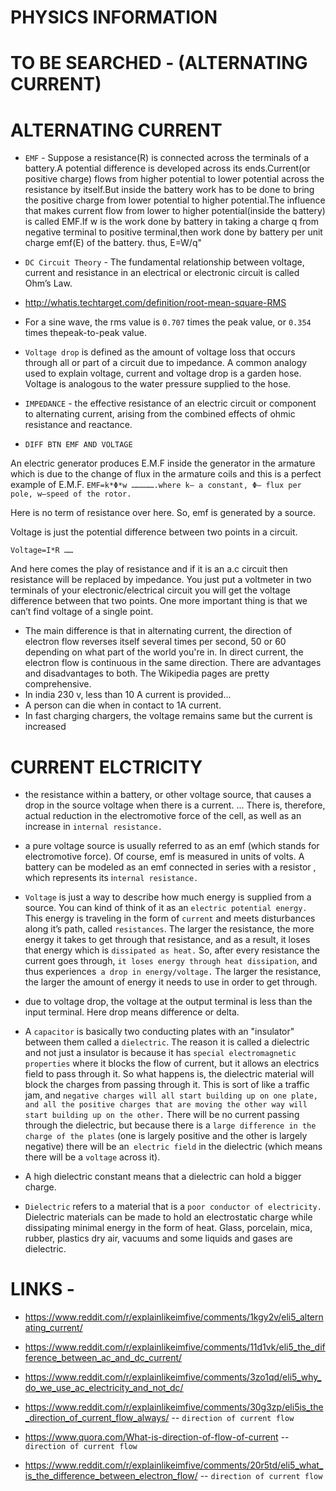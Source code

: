 # PHYSICS INFORMATION 




# TO BE SEARCHED - (ALTERNATING CURRENT)


# ALTERNATING CURRENT 

- `EMF` - Suppose a resistance(R) is connected across the terminals of a battery.A potential difference is developed across its ends.Current(or positive charge) flows from higher potential to lower potential across the resistance by itself.But inside the battery work has to be done to bring the positive charge from lower potential to higher potential.The influence that makes current flow from lower to higher potential(inside the battery) is called EMF.If w is the work done by battery in taking a charge q from negative terminal to positive terminal,then work done by battery per unit charge emf(E) of the battery. thus, E=W/q"

- `DC Circuit Theory` - The fundamental relationship between voltage, current and resistance in an electrical or electronic circuit is called Ohm’s Law.
- http://whatis.techtarget.com/definition/root-mean-square-RMS 
- For a sine wave, the rms value is `0.707` times the peak value, or `0.354` times thepeak-to-peak value. 
- `Voltage drop` is defined as the amount of voltage loss that occurs through all or part of a circuit due to impedance. A common analogy used to explain voltage, current and voltage drop is a garden hose. Voltage is analogous to the water pressure supplied to the hose.
- `IMPEDANCE` - the effective resistance of an electric circuit or component to alternating current, arising from the combined effects of ohmic resistance and reactance.

- `DIFF BTN EMF AND VOLTAGE`

An electric generator produces E.M.F inside the   generator in the armature which is due to the change of flux in the armature coils and this is a perfect example of E.M.F.
`EMF=k*Φ*w …………….where k— a constant, Φ— flux per pole, w—speed of the rotor.`

Here is no term of resistance over here. So, emf is generated by a source.

Voltage is just the potential difference between two points in a circuit.

`Voltage=I*R ……`

And here comes the play of resistance and if it is an a.c circuit then resistance will be replaced by impedance. You just put a voltmeter in two terminals of your electronic/electrical circuit you will get the voltage difference between that two points. One more important thing is that we can’t find voltage of a single point.

- The main difference is that in alternating current, the direction of electron flow reverses itself several times per second, 50 or 60 depending on what part of the world you're in. In direct current, the electron flow is continuous in the same direction. There are advantages and disadvantages to both. The Wikipedia pages are pretty comprehensive.
- In india 230 v, less than  10 A current is provided...
- A person can die when in contact to 1A current.
-  In fast charging chargers, the voltage remains same but the current is increased

# CURRENT ELCTRICITY
- the resistance within a battery, or other voltage source, that causes a drop in the source voltage when there is a current. ... There is, therefore, actual reduction in the electromotive force of the cell, as well as an increase in `internal resistance.`
- a pure voltage source is usually referred to as an emf (which stands for electromotive force). Of course, emf is measured in units of volts. A battery can be modeled as an emf connected in series with a resistor , which represents its i`nternal resistance.`
-  `Voltage` is just a way to describe how much energy is supplied from a source. You can kind of think of it as an `electric potential energy.`
This energy is traveling in the form of `current` and meets disturbances along it’s path, called `resistances`. The larger the resistance, the more energy it takes to get through that resistance, and as a result, it loses that energy which is `dissipated as heat.` So, after every resistance the current goes through, `it loses energy through heat dissipation`, and thus experiences` a drop in energy/voltage.` The larger the resistance, the larger the amount of energy it needs to use in order to get through.
- due to voltage drop, the voltage at the output terminal is less than the input terminal. Here drop means difference or delta.

- A `capacitor` is basically two conducting plates with an "insulator" between them called a `dielectric`. The reason it is called a dielectric and not just a insulator is because it has `special electromagnetic properties` where it blocks the flow of current, but it allows an electrics field to pass through it. So what happens is, the dielectric material will block the charges from passing through it. This is sort of like a traffic jam, and `negative charges will all start building up on one plate, and all the positive charges that are moving the other way will start building up on the other.` There will be no current passing through the dielectric, but because there is a `large difference in the charge of the plates` (one is largely positive and the other is largely negative) there will be an` electric field` in the dielectric (which means there will be a `voltage` across it).

- A high dielectric constant means that a dielectric can hold a bigger charge.
- `Dielectric` refers to a material that is a `poor conductor of electricity.` Dielectric materials can be made to hold an electrostatic charge while dissipating minimal energy in the form of heat. Glass, porcelain, mica, rubber, plastics dry air, vacuums and some liquids and gases are dielectric.





# LINKS - 
- https://www.reddit.com/r/explainlikeimfive/comments/1kgy2v/eli5_alternating_current/
- https://www.reddit.com/r/explainlikeimfive/comments/11d1vk/eli5_the_difference_between_ac_and_dc_current/
- https://www.reddit.com/r/explainlikeimfive/comments/3zo1qd/eli5_why_do_we_use_ac_electricity_and_not_dc/
- https://www.reddit.com/r/explainlikeimfive/comments/30g3zp/eli5is_the_direction_of_current_flow_always/ -- `direction of current flow`
- https://www.quora.com/What-is-direction-of-flow-of-current -- `direction of current flow`

- https://www.reddit.com/r/explainlikeimfive/comments/20r5td/eli5_what_is_the_difference_between_electron_flow/ -- `direction of current flow`
